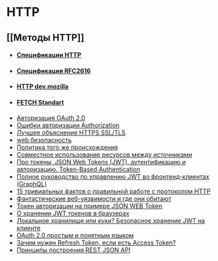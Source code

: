# HTTP

## [[Методы HTTP]]

- #### [Спецификации HTTP](https://httpwg.org/specs/)
- #### [Спецификация RFC2616](https://datatracker.ietf.org/doc/html/rfc2616)
- #### [HTTP dev.mozilla](https://developer.mozilla.org/ru/docs/Web/HTTP)
- #### [FETCH Standart](https://fetch.spec.whatwg.org/)
- [Авторизация OAuth 2.0](https://datatracker.ietf.org/doc/html/rfc6749)
- [Ошибки авторизации Authorization](https://datatracker.ietf.org/doc/html/rfc6750)
-  [Лучшее объяснение HTTPS SSL/TLS](https://howhttps.works/)
- [web безопасность](https://infosec.mozilla.org/guidelines/web_security)
- [Политика того же происхождения](https://en.wikipedia.org/wiki/Same-origin_policy)
- [Совместное использование ресурсов между источниками](https://en.wikipedia.org/wiki/Cross-origin_resource_sharing)
- [Про токены, JSON Web Tokens (JWT), аутентификацию и авторизацию. Token-Based Authentication](https://gist.github.com/zmts/802dc9c3510d79fd40f9dc38a12bccfc)
- [Полное руководство по управлению JWT во фронтенд-клиентах (GraphQL)](https://medium.com/nuances-of-programming/%D0%BF%D0%BE%D0%BB%D0%BD%D0%BE%D0%B5-%D1%80%D1%83%D0%BA%D0%BE%D0%B2%D0%BE%D0%B4%D1%81%D1%82%D0%B2%D0%BE-%D0%BF%D0%BE-%D1%83%D0%BF%D1%80%D0%B0%D0%B2%D0%BB%D0%B5%D0%BD%D0%B8%D1%8E-jwt-%D0%B2%D0%BE-%D1%84%D1%80%D0%BE%D0%BD%D1%82%D0%B5%D0%BD%D0%B4-%D0%BA%D0%BB%D0%B8%D0%B5%D0%BD%D1%82%D0%B0%D1%85-graphql-b9b5103062a3)
- [15 тривиальных фактов о правильной работе с протоколом HTTP](https://habr.com/ru/company/yandex/blog/265569/)
- [Фантастические веб-уязвимости и где они обитают](https://habr.com/ru/company/simbirsoft/blog/659847/)
- [Токен авторизации на примере JSON WEB Token](https://habr.com/ru/post/533868/)
- [О хранении JWT токенов в браузерах](https://habr.com/ru/post/502702/)
- [Локальное хранилище или куки? Безопасное хранение JWT на клиенте](https://habr.com/ru/company/ruvds/blog/512866/)
- [OAuth 2.0 простым и понятным языком](https://habr.com/ru/company/vk/blog/115163/)
- [Зачем нужен Refresh Token, если есть Access Token?](https://habr.com/ru/company/Voximplant/blog/323160/)
- [Принципы построения REST JSON API](https://habr.com/ru/post/447322/)